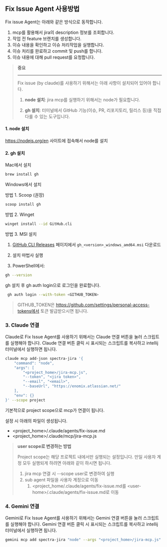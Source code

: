## Fix Issue Agent 사용방법

Fix issue Agent는 아래와 같은 방식으로 동작합니다.

1. mcp를 활용해서 jira의 description 정보를 조회합니다.
2. 작업 전 feature 브랜치를 생성합니다.
3. 이슈 내용을 확인하고 이슈 처리작업을 실행합니다.
4. 이슈 처리를 완료하고 commit 및 push를 합니다.
5. 이슈 내용에 대해 pull request를 요청합니다.



> **중요**
>
> ---
>
> Fix issue (by claude)를 사용하기 위해서는 아래 사항이 설치되어 있어야 합니다.
>
> 1. **node 설치**: jira mcp를 실행하기 위해서는 node가 필요합니다.
>
> 2. **gh 설치**: 터미널에서 GitHub 기능(이슈, PR, 리포지토리, 릴리스 등)을 직접 다룰 수 있는 도구입니다.



#### 1. node 설치

https://nodejs.org/en 사이트에 접속해서 node를 설치



#### 2. gh 설치

Mac에서 설치

```bash
brew install gh
```

Windows에서 설치

방법 1. Scoop (권장)

```bash
scoop install gh
```

방법 2. Winget

```bash
winget install --id GitHub.cli
```

방법 3. MSI 설치

1. [GitHub CLI Releases](https://github.com/cli/cli/releases) 페이지에서 `gh_<version>_windows_amd64.msi` 다운로드

2. 설치 마법사 실행

3. PowerShell에서:

```bash
gh --version
```



gh 설치 후 gh auth login으로 로그인을 완료합니다.

```bash
 gh auth login --with-token <GITHUB_TOKEN>
```



> GITHUB_TOKEN은 https://github.com/settings/personal-access-tokens에서 토큰 발급받으시면 됩니다.





### 3. Claude 연결

Claude로 Fix Issue Agent를 사용하기 위해서는 Claude 연결 버튼을 눌러 스크립트를 실행해야 합니다. Claude 연결 버튼 클릭 시 표시되는 스크립트를 복사하고 intellij 터미널에서 실행하면 됩니다.

```bash
claude mcp add-json spectra-jira '{
    "command": "node",
    "args": [
        "<project_home>/jira-mcp.js",
        "--token", "<jira token>",
        "--email", "<email>",
        "--baseUrl", "https://enomix.atlassian.net/"
    ],
    "env": {}
}' --scope project
```

기본적으로 project scope으로 mcp가 연결이 됩니다.

설정 시 아래의 파일이 생성됩니다.

- <project_home>/.claude/agents/fix-issue.md
- <project_home>/.claude/mcp/jira-mcp.js

> **user scope로 변경하는 방법**
>
> Project scope는 해당 프로젝트 내에서만 실행되는 설정입니다. 만일 사용자 계정 모두 실행되게 하려면 아래와 같이 하시면 됩니다.
>
> 1. jira mcp 연결 시 --scope user로 변경하여 실행
> 2. sub agent 파일을 사용자 계정으로 이동
>    1. <project_home/.claude/agents/fix-issue.md를 \<user-home>/.claude/agents/fix-issue.md로 이동



### 4. Gemini 연결

Gemini로 Fix Issue Agent를 사용하기 위해서는 Gemini 연결 버튼을 눌러 스크립트를 실행해야 합니다. Gemini 연결 버튼 클릭 시 표시되는 스크립트를 복사하고 intellij 터미널에서 실행하면 됩니다.

```bash
gemini mcp add spectra-jira "node" --args "<project_home>/jira-mcp.js" --args "--token" --args "<token>" --args "--email" --args "kmhan@spectra.co.kr" --args "--baseUrl" --args "https://enomix.atlassian.net/" --scope project
```

